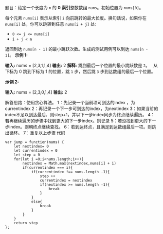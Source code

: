 题目：给定一个长度为 `n` 的 **0 索引**整数数组 `nums`。初始位置为 `nums[0]`。

每个元素 `nums[i]` 表示从索引 `i` 向前跳转的最大长度。换句话说，如果你在 `nums[i]` 处，你可以跳转到任意 `nums[i + j]` 处:

- `0 <= j <= nums[i]` 
- `i + j < n`

返回到达 `nums[n - 1]` 的最小跳跃次数。生成的测试用例可以到达 `nums[n - 1]`。
**示例 1:**

**输入:** nums = [2,3,1,1,4]
**输出:** 2
**解释:** 跳到最后一个位置的最小跳跃数是 `2`。
     从下标为 0 跳到下标为 1 的位置，跳 `1` 步，然后跳 `3` 步到达数组的最后一个位置。

**示例 2:**

**输入:** nums = [2,3,0,1,4]
**输出:** 2

解答思路：使用贪心算法。
1：先记录一个当前项可到达的index ，为currentindex
2：再记录一个下一步可到达的index，为nextindex
3：如果当前的index不足以到达最后，则step+1，并以下一步index同步为终点继续遍历。
4：若再继续遍历的步骤中找到更大的下一步index。则记录
5：若没找到更大的下一步index。则朝终点继续查找。
6：若到达终点，且满足到达数组最后一项。则跳出循环。
7：重复以上步骤
代码
```
var jump = function(nums) {
    let nextindex= 0
    let currentindex = 0
    let step = 0
    for(let i =0;i<nums.length;i++){
        nextindex = Math.max(nextindex,nums[i] + i)
        if(currentindex === i){
            if(currentindex !== nums.length -1){
                step ++
                currentindex = nextindex
                if(nextindex >= nums.length -1){
                    break
                }
            }
            else{
                break
            }
        }
    }
    return step
};
	
```